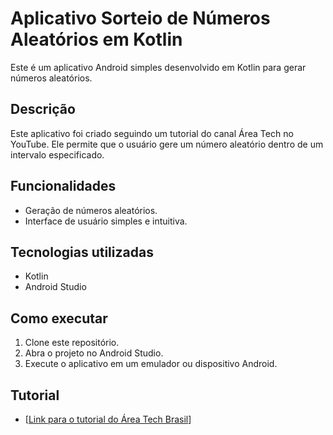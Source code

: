 # Aplicativo Sorteio de Números Aleatórios em Kotlin

Este é um aplicativo Android simples desenvolvido em Kotlin para gerar números aleatórios.

## Descrição

Este aplicativo foi criado seguindo um tutorial do canal Área Tech no YouTube. Ele permite que o usuário gere um número aleatório dentro de um intervalo especificado.

## Funcionalidades

* Geração de números aleatórios.
* Interface de usuário simples e intuitiva.

## Tecnologias utilizadas

* Kotlin
* Android Studio

## Como executar

1.  Clone este repositório.
2.  Abra o projeto no Android Studio.
3.  Execute o aplicativo em um emulador ou dispositivo Android.

## Tutorial

* [[Link para o tutorial do Área Tech Brasil](https://www.youtube.com/watch?v=J8OHXTQP2I4&t=205s)]

